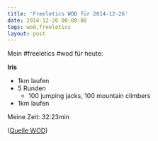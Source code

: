 ```yaml
---
title: 'Freeletics WOD für 2014-12-26'
date: 2014-12-26 00:00:00 
tags: wod,freeletics
layout: post
---
```

Mein #freeletics #wod für heute:

**Iris**

* 1km laufen
* 5 Runden
  * 100 jumping jacks, 100 mountain climbers
* 1km laufen

Meine Zeit: 32:23min

([Quelle WOD][0])

[0]: https://www.freeletics.com/de/workouts/iris


